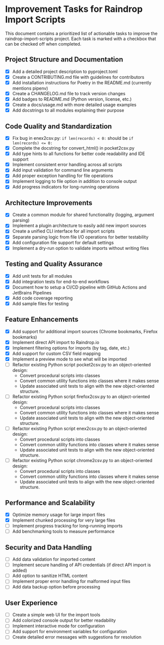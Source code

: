 # Improvement Tasks for Raindrop Import Scripts

This document contains a prioritized list of actionable tasks to improve the raindrop-import-scripts project. Each task is marked with a checkbox that can be checked off when completed.

## Project Structure and Documentation

- [x] Add a detailed project description to pyproject.toml
- [x] Create a CONTRIBUTING.md file with guidelines for contributors
- [x] Add installation instructions for Poetry in the README.md (currently mentions pipenv)
- [x] Create a CHANGELOG.md file to track version changes
- [x] Add badges to README.md (Python version, license, etc.)
- [x] Create a docs/usage.md with more detailed usage examples
- [x] Add docstrings to all modules explaining their purpose

## Code Quality and Standardization

- [x] Fix bug in enex2csv.py: `if len(records) < 0:` should be `if len(records) <= 0:`
- [x] Complete the docstring for convert_html() in pocket2csv.py
- [x] Add type hints to all functions for better code readability and IDE support
- [x] Implement consistent error handling across all scripts
- [x] Add input validation for command line arguments
- [x] Add proper exception handling for file operations
- [x] Implement logging to file option in addition to console output
- [x] Add progress indicators for long-running operations

## Architecture Improvements

- [x] Create a common module for shared functionality (logging, argument parsing)
- [x] Implement a plugin architecture to easily add new import sources
- [x] Create a unified CLI interface for all import scripts
- [x] Separate parsing logic from file I/O operations for better testability
- [x] Add configuration file support for default settings
- [x] Implement a dry-run option to validate imports without writing files

## Testing and Quality Assurance

- [x] Add unit tests for all modules
- [x] Add integration tests for end-to-end workflows
- [x] Document how to setup a CI/CD pipeline with GitHub Actions and JetBrains Pipelines
- [x] Add code coverage reporting
- [x] Add sample files for testing

## Feature Enhancements

- [x] Add support for additional import sources (Chrome bookmarks, Firefox bookmarks)
- [x] Implement direct API import to Raindrop.io
- [x] Implement filtering options for imports (by tag, date, etc.)
- [x] Add support for custom CSV field mapping
- [x] Implement a preview mode to see what will be imported
- [ ] Refactor existing Python script pocket2csv.py to an object-oriented design:
  - Convert procedural scripts into classes
  - Convert common utility functions into classes where it makes sense
  - Update associated unit tests to align with the new object-oriented structure.
- [ ] Refactor existing Python script firefox2csv.py to an object-oriented design:
  - Convert procedural scripts into classes
  - Convert common utility functions into classes where it makes sense
  - Update associated unit tests to align with the new object-oriented structure.
- [ ] Refactor existing Python script enex2csv.py to an object-oriented design:
  - Convert procedural scripts into classes
  - Convert common utility functions into classes where it makes sense
  - Update associated unit tests to align with the new object-oriented structure.
- [ ] Refactor existing Python script chrome2csv.py to an object-oriented design:
  - Convert procedural scripts into classes
  - Convert common utility functions into classes where it makes sense
  - Update associated unit tests to align with the new object-oriented structure.

## Performance and Scalability

- [x] Optimize memory usage for large import files
- [x] Implement chunked processing for very large files
- [ ] Implement progress tracking for long-running imports
- [ ] Add benchmarking tools to measure performance

## Security and Data Handling

- [ ] Add data validation for imported content
- [ ] Implement secure handling of API credentials (if direct API import is added)
- [ ] Add option to sanitize HTML content
- [ ] Implement proper error handling for malformed input files
- [ ] Add data backup option before processing

## User Experience

- [ ] Create a simple web UI for the import tools
- [ ] Add colorized console output for better readability
- [ ] Implement interactive mode for configuration
- [ ] Add support for environment variables for configuration
- [ ] Create detailed error messages with suggestions for resolution
